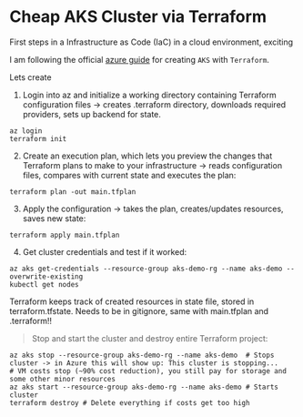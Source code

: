 # Cheap AKS Cluster via Terraform

First steps in a Infrastructure as Code (IaC) in a cloud environment, exciting

I am following the official [azure guide](https://learn.microsoft.com/en-us/azure/aks/learn/quick-kubernetes-deploy-terraform?pivots=development-environment-azure-cli) for creating `AKS` with `Terraform`.

Lets create

1. Login into az and initialize a working directory containing Terraform configuration files -> creates .terraform directory, downloads required providers, sets up backend for state.
```shell
az login
terraform init
```
2. Create an execution plan, which lets you preview the changes that Terraform plans to make to your infrastructure -> reads configuration files, compares with current state and executes the plan:
```shell
terraform plan -out main.tfplan
```
3. Apply the configuration -> takes the plan, creates/updates resources, saves new state:
```shell
terraform apply main.tfplan
```
4. Get cluster credentials and test if it worked:
```shell
az aks get-credentials --resource-group aks-demo-rg --name aks-demo --overwrite-existing
kubectl get nodes
```

Terraform keeps track of created resources in state file, stored in terraform.tfstate. Needs to be in gitignore, same with main.tfplan and .terraform!!

> Stop and start the cluster and destroy entire Terraform project:
```shell
az aks stop --resource-group aks-demo-rg --name aks-demo  # Stops cluster -> in Azure this will show up: This cluster is stopping...
# VM costs stop (~90% cost reduction), you still pay for storage and some other minor resources
az aks start --resource-group aks-demo-rg --name aks-demo # Starts cluster
terraform destroy # Delete everything if costs get too high
```
